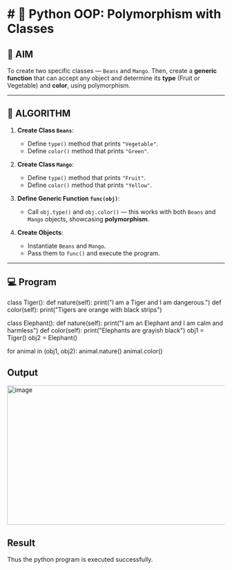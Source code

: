 # # 🐍 Python OOP: Polymorphism with Classes

## 🎯 AIM

To create two specific classes — `Beans` and `Mango`. Then, create a **generic function** that can accept any object and determine its **type** (Fruit or Vegetable) and **color**, using polymorphism.

---

## 🧠 ALGORITHM

1. **Create Class `Beans`**:
   - Define `type()` method that prints `"Vegetable"`.
   - Define `color()` method that prints `"Green"`.

2. **Create Class `Mango`**:
   - Define `type()` method that prints `"Fruit"`.
   - Define `color()` method that prints `"Yellow"`.

3. **Define Generic Function `func(obj)`**:
   - Call `obj.type()` and `obj.color()` — this works with both `Beans` and `Mango` objects, showcasing **polymorphism**.

4. **Create Objects**:
   - Instantiate `Beans` and `Mango`.
   - Pass them to `func()` and execute the program.

---

## 💻 Program
class Tiger():
    def nature(self):
        print("I am a Tiger and I am dangerous.")
    def color(self):
        print("Tigers are orange with black strips")

class Elephant():
    def nature(self):
        print("I am an Elephant and I am calm and harmless")
    def color(self):
        print("Elephants are grayish black")
obj1 = Tiger()
obj2 = Elephant()

for animal in (obj1, obj2):
    animal.nature()
    animal.color()
## Output

<img width="1018" height="323" alt="image" src="https://github.com/user-attachments/assets/8e357bca-73e5-4045-b5a3-38dfa6d34441" />

## Result
Thus the python program is executed successfully.
